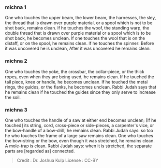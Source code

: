 
### michna 1
One who touches the upper beam, the lower beam, the harnesses, the sley, the thread that is drawn over purple material, or a spool which is not to be shot back, remains clean. If he touches the woof, the standing warp, the double thread that is drawn over purple material or a spool which is to be shot back, he becomes unclean. If one touches the wool that is on the distaff, or on the spool, he remains clean. If he touches the spinner: Before it was uncovered  he is unclean, After it was uncovered   he remains clean.

### michna 2
One who touches the yoke, the crossbar, the collar-piece, or the thick ropes, even when they are being used, he remains clean. If he touched the tail piece, knee or handle, he becomes unclean. If he touched the metal rings, the guides, or the flanks, he becomes unclean. Rabbi Judah says that he remains clean if he touched the guides since they only serve to increase the soil.

### michna 3
One who touches the handle of a saw at either end  becomes unclean; [If he touched] its string, cord, cross-piece or side-pieces, a carpenter's vice, or the bow-handle of a bow-drill, he remains clean. Rabbi Judah says: so too he who touches the frame of a large saw remains clean. One who touches the bow-string or the bow, even though it was stretched, he remains clean. A mole-trap is clean. Rabbi Judah says: when it is stretched, the separate parts are [regarded as] connected.

>Credit : Dr. Joshua Kulp
>License : CC-BY